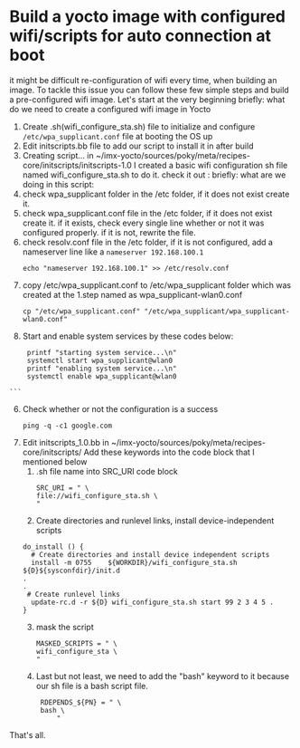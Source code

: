 # Build a yocto image with configured wifi/scripts for auto connection at boot

it might be difficult re-configuration of wifi every time, when building an image. To tackle this issue you can follow these few simple steps and build a pre-configured wifi image.
Let's start at the very beginning
briefly: what do we need to create a configured wifi image in Yocto
  1. Create .sh(wifi_configure_sta.sh) file to initialize and configure `/etc/wpa_supplicant.conf` file at booting the OS up 
  2. Edit initscripts.bb file to add our script to install it in after build
1. Creating script...  in ~/imx-yocto/sources/poky/meta/recipes-core/initscripts/initscripts-1.0 
  I created a basic wifi configuration sh file named wifi_configure_sta.sh to do it. check it out : 
  briefly: what are we doing in this script: 
  1. check wpa_supplicant folder in the /etc folder, if it does not exist create it. 
  2. check wpa_supplicant.conf file in the /etc folder, if it does not exist create it. if it exists, check every single line whether or not it was configured properly.
      if it is not, rewrite the file.
  3. check resolv.conf file in the /etc folder, if it is not configured, add a nameserver line like a `nameserver 192.168.100.1`
      ```
      echo "nameserver 192.168.100.1" >> /etc/resolv.conf
      ```
  4. copy /etc/wpa_supplicant.conf to /etc/wpa_supplicant folder which was created at the 1.step named as wpa_supplicant-wlan0.conf
      ```
      cp "/etc/wpa_supplicant.conf" "/etc/wpa_supplicant/wpa_supplicant-wlan0.conf"
      ```
  5. Start and enable system services by these codes below: 
     ```
      printf "starting system service...\n"
      systemctl start wpa_supplicant@wlan0 
      printf "enabling system service...\n"
      systemctl enable wpa_supplicant@wlan0
    ```
  6. Check whether or not the configuration is a success
      ```
      ping -q -c1 google.com 
      ```
2. Edit initscripts_1.0.bb in ~/imx-yocto/sources/poky/meta/recipes-core/initscripts/
   Add these keywords into the code block that I mentioned below
   1. .sh file name into SRC_URI code block
      ```
      SRC_URI = " \
      file://wifi_configure_sta.sh \
      "
      ```
   2.  Create directories and runlevel links, install device-independent scripts 
      ```
      do_install () {
        # Create directories and install device independent scripts
        install -m 0755    ${WORKDIR}/wifi_configure_sta.sh     ${D}${sysconfdir}/init.d
      .
      .  
       # Create runlevel links
        update-rc.d -r ${D} wifi_configure_sta.sh start 99 2 3 4 5 .
      }
      ```
   3. mask the script
      ```
      MASKED_SCRIPTS = " \
      wifi_configure_sta \
      "
      ```
   4. Last but not least, we need to add the "bash" keyword to it because our sh file is a bash script file.
      ```
       RDEPENDS_${PN} = " \
       bash \
		   "
      ```
  That's all.
